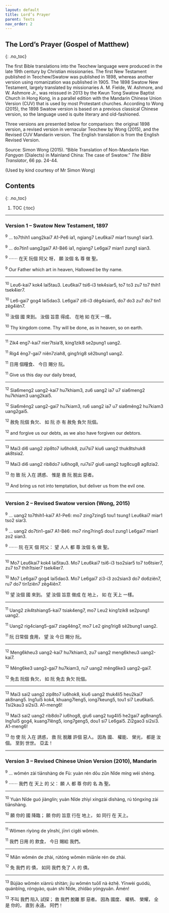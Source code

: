 ```yaml
---
layout: default
title: Lord’s Prayer
parent: Texts
nav_order: 2
---
```


The Lord’s Prayer (Gospel of Matthew)
-------------------------------------
{: .no_toc}

The first Bible translations into the Teochew language were produced in the late 19th century by Christian missionaries. The first New Testament published in Teochew/Swatow was published in 1898, whereas another version using romanization was published in 1905. The 1898 Swatow New Testament, largely translated by missionaries A. M. Fielde, W. Ashmore, and W. Ashmore Jr., was reissued in 2013 by the Kwun Tong Swatow Baptist Church in Hong Kong, in a parallel edition with the Mandarin Chinese Union Version (CUV) that is used by most Protestant churches. According to Wong (2015), the 1898 Swatow version is based on a previous classical Chinese version, so the language used is quite literary and old-fashioned.

Three versions are presented below for comparison: the original 1898 version, a revised version in vernacular Teochew by Wong (2015), and the Revised CUV Mandarin version. The English translation is from the English Revised Version.

Source: Simon Wong (2015). “Bible Translation of Non-Mandarin Han *Fangyan* (Dialects) in Mainland China: The case of Swatow.” *The Bible Translator*, 66 pp. 24-44.

(Used by kind courtesy of Mr Simon Wong)


Contents
--------
{: .no_toc}

1. TOC
{:toc}

<hr />

### Version 1 – Swatow New Testament, 1897

<sup>9</sup> … to7thih1 uang2kai7 A1-Pe6 ia1, ngiang7 Leu6kai7 miar1 tsung1 siar3.

<sup>9</sup> … do7tin1 uang2gai7 A1-Bê6 ia1, ngiang7 Le6gai7 mian1 zung1 sian3.

<sup>9</sup> ⋯⋯ 在天 阮個 阿父 呀， 願 汝個 名 尊 做 聖。

<sup>9</sup> Our Father which art in heaven, Hallowed be thy name.

<hr />

<sup>10</sup> Leu6-kai7 kok4 lai5tau3. Leu6kai7 tsi6-i3 tek4siar5, to7 to3 zu7 to7 thih1 tsek4ier7.

<sup>10</sup> Le6-gai7 gog4 lai5dao3. Le6gai7 zi6-i3 dêg4sian5, do7 do3 zu7 do7 tin1 zêg4iên7.

<sup>10</sup> 汝個 國 來到。 汝個 旨意 得成、 在地 如 在天 一樣。

<sup>10</sup> Thy kingdom come. Thy will be done, as in heaven, so on earth.

<hr />

<sup>11</sup> Zik4 eng7-kai7 nier7tsia’8, king1zik8 se2pung1 uang2.

<sup>11</sup> Rig4 êng7-gai7 niên7ziah8, ging1rig8 sê2bung1 uang2.

<sup>11</sup> 日用 個糧食、 今日 賜分 阮。

<sup>11</sup> Give us this day our daily bread,

<hr />

<sup>12</sup> Sia6meng2 uang2-kai7 hu7khiam3, zu6 uang2 ia7 u7 sia6meng2 hu7khiam3 uang2kai5.

<sup>12</sup> Sia6mêng2 uang2-gai7 hu7kiam3, ru6 uang2 ia7 u7 sia6mêng2 hu7kiam3 uang2gai5.

<sup>12</sup> 赦免 阮個 負欠、 如 阮 亦 有 赦免 負欠 阮個。

<sup>12</sup> and forgive us our debts, as we also have forgiven our debtors.

<hr />

<sup>13</sup> Mai3 di6 uang2 zip8to7 iu6hok8, zui7si7 kiu6 uang2 thuk8tshuk8 ak8tsia2.

<sup>13</sup> Mai3 di6 uang2 rib8do7 iu6hog8, rui7si7 giu6 uang2 tug8cug8 ag8zia2.

<sup>13</sup> 勿 致 阮 入在 誘惑、 惟是 救 阮 脫出 惡者。

<sup>13</sup> And bring us not into temptation, but deliver us from the evil one.

<hr />

### Version 2 – Revised Swatow version (Wong, 2015)

<sup>9</sup> … uang2 to7thih1-kai7 A1-Pe6: mo7 zing7zing5 tou1 tsung1 Leu6kai7 miar1 tso2 siar3.

<sup>9</sup> … uang2 do7tin1-gai7 A1-Bê6: mo7 ring7ring5 dou1 zung1 Le6gai7 mian1 zo2 sian3.

<sup>9</sup> ⋯⋯ 阮 在天 個 阿父： 望 人人 都 尊 汝個 名 做 聖。

<hr />

<sup>10</sup> Mo7 Leu6kai7 kok4 lai5tau3. Mo7 Leu6kai7 tsi6-i3 tso2siar5 to7 to6tsier7, zu7 to7 thih1tsier7 tsek4ier7.

<sup>10</sup> Mo7 Le6gai7 gog4 lai5dao3. Mo7 Le6gai7 zi3-i3 zo2sian3 do7 do6ziên7, ru7 do7 tin1ziên7 zêg4iên7.

<sup>10</sup> 望 汝個 國 來到。 望 汝個 旨意 做成 在 地上， 如 在 天上 一樣。

<hr />

<sup>11</sup> Uang2 zik4tshiang5-kai7 tsiak4eng7, mo7 Leu2 king1zik8 se2pung1 uang2.

<sup>11</sup> Uang2 rig4ciang5-gai7 ziag4êng7, mo7 Le2 ging1rig8 sê2bung1 uang2.

<sup>11</sup> 阮 日常個 食用， 望 汝 今日 賜分 阮。

<hr />

<sup>12</sup> Meng6kheu3 uang2-kai7 hu7khiam3, zu7 uang2 meng6kheu3 uang2-kai7.

<sup>12</sup> Mêng6ke3 uang2-gai7 hu7kiam3, ru7 uang2 mêng6ke3 uang2-gai7.

<sup>12</sup> 免去 阮個 負欠， 如 阮 免去 負欠 阮個。

<hr />

<sup>13</sup> Mai3 sai2 uang2 zip8to7 iu6hok8, kiu6 uang2 thuk4li5 heu2kai7 ak8nang5. Ing1ui5 kok4, khuang7leng5, iong7keung5, tou1 si7 Leu6kai5. Tsi2kau3 si2si3. A1-meng6!

<sup>13</sup> Mai3 sai2 uang2 rib8do7 iu6hog8, giu6 uang2 tug4li5 he2gai7 ag8nang5. Ing1ui5 gog4, kuang7lêng5, iong7geng5, dou1 si7 Le6gai5. Zi2gao3 si2si3. A1-meng6!

<sup>13</sup> 勿 使 阮 入在 誘惑， 救 阮 脫離 許個 惡人。 因為 國、 權能、 榮光， 都是 汝個。 至到 世世。 亞孟！

<hr />

### Version 3 – Revised Chinese Union Version (2010), Mandarin

<sup>9</sup> … wǒmén zài tiānshàng de Fù: yuàn rén dōu zūn Nǐde míng wéi shèng.

<sup>9</sup> ⋯⋯ 我們 在 天上 的 父： 願 人 都 尊 你的 名 為 聖。

<hr />

<sup>10</sup> Yuàn Nǐde guó jiànglín; yuàn Nǐde zhìyì xíngzài dìshàng, rú tóngxíng zài tiānshàng.

<sup>10</sup> 願 你的 國 降臨； 願 你的 旨意 行在 地上， 如 同行 在 天上。

<hr />

<sup>11</sup> Wǒmen rìyòng de yǐnshí, jīnrì cìgěi wǒmén.

<sup>11</sup> 我們 日用 的 飲食， 今日 賜給 我們。

<hr />

<sup>12</sup> Miǎn wǒmén de zhài, rútóng wǒmén miǎnle rén de zhài.

<sup>12</sup> 免 我們 的 債， 如同 我們 免了 人 的 債。

<hr />

<sup>13</sup> Bùjiào wǒmén xiànrù shìtàn; jìu wǒmén tuōlǐ nà èzhě. Yīnwèi guódù, quánbǐng, róngyào, quán shi Nǐde, zhídào yóngyuǎn. Āmén!

<sup>13</sup> 不叫 我們 陷入 試探； 救 我們 脫離 那 惡者。 因為 國度、 權柄、 榮耀， 全 是 你的， 直到 永遠。 阿們！
